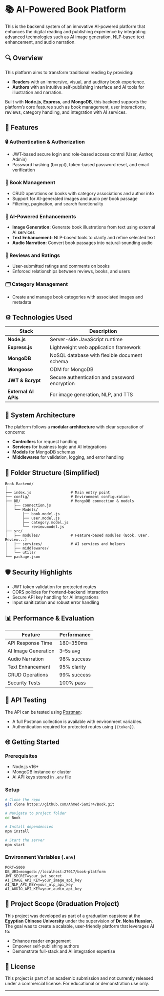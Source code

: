 

# 📚 AI-Powered Book Platform

This is the backend system of an innovative AI-powered platform that enhances the digital reading and publishing experience by integrating advanced technologies such as AI image generation, NLP-based text enhancement, and audio narration.

## 🔍 Overview

This platform aims to transform traditional reading by providing:
- **Readers** with an immersive, visual, and auditory book experience.
- **Authors** with an intuitive self-publishing interface and AI tools for illustration and narration.

Built with **Node.js**, **Express**, and **MongoDB**, this backend supports the platform’s core features such as book management, user interactions, reviews, category handling, and integration with AI services.

## 🚀 Features

### 🔒 Authentication & Authorization
- JWT-based secure login and role-based access control (User, Author, Admin)
- Password hashing (bcrypt), token-based password reset, and email verification

### 📘 Book Management
- CRUD operations on books with category associations and author info
- Support for AI-generated images and audio per book passage
- Filtering, pagination, and search functionality

### 🧠 AI-Powered Enhancements
- **Image Generation:** Generate book illustrations from text using external AI services
- **Text Enhancement:** NLP-based tools to clarify and refine selected text
- **Audio Narration:** Convert book passages into natural-sounding audio

### 🧾 Reviews and Ratings
- User-submitted ratings and comments on books
- Enforced relationships between reviews, books, and users

### 🗂️ Category Management
- Create and manage book categories with associated images and metadata

## ⚙️ Technologies Used

| Stack | Description |
|-------|-------------|
| **Node.js** | Server-side JavaScript runtime |
| **Express.js** | Lightweight web application framework |
| **MongoDB** | NoSQL database with flexible document schema |
| **Mongoose** | ODM for MongoDB |
| **JWT & Bcrypt** | Secure authentication and password encryption |
| **External AI APIs** | For image generation, NLP, and TTS |

## 🧩 System Architecture

The platform follows a **modular architecture** with clear separation of concerns:
- **Controllers** for request handling
- **Services** for business logic and AI integrations
- **Models** for MongoDB schemas
- **Middlewares** for validation, logging, and error handling

## 📁 Folder Structure (Simplified)

```
Book-Backend/
│
├── index.js                  # Main entry point
├── config/                   # Environment configuration
├── DB/                       # MongoDB connection & models
│   ├── connection.js
│   └── Models/
│       ├── book.model.js
│       ├── user.model.js
│       ├── category.model.js
│       └── review.model.js
├── src/
│   ├── modules/              # Feature-based modules (Book, User, Review...)
│   ├── services/             # AI services and helpers
│   ├── middlewares/
│   └── utils/
└── package.json
```

## 🛡️ Security Highlights

- JWT token validation for protected routes
- CORS policies for frontend-backend interaction
- Secure API key handling for AI integrations
- Input sanitization and robust error handling

## 📊 Performance & Evaluation

| Feature                 | Performance |
|------------------------|-------------|
| API Response Time      | 180–350ms   |
| AI Image Generation    | 3–5s avg    |
| Audio Narration        | 98% success |
| Text Enhancement       | 95% clarity |
| CRUD Operations        | 99% success |
| Security Tests         | 100% pass   |

## 🧪 API Testing

The API can be tested using [Postman](https://www.postman.com/):
- A full Postman collection is available with environment variables.
- Authentication required for protected routes using `{{token}}`.

## 🌐 Getting Started

### Prerequisites
- Node.js v16+
- MongoDB instance or cluster
- AI API keys stored in `.env` file

### Setup

```bash
# Clone the repo
git clone https://github.com/Ahmed-Samir4/Book.git

# Navigate to project folder
cd Book

# Install dependencies
npm install

# Start the server
npm start
```

### Environment Variables (`.env`)
```
PORT=5000
DB_URI=mongodb://localhost:27017/book-platform
JWT_SECRET=your_jwt_secret
AI_IMAGE_API_KEY=your_image_api_key
AI_NLP_API_KEY=your_nlp_api_key
AI_AUDIO_API_KEY=your_audio_api_key
```

## 🧠 Project Scope (Graduation Project)

This project was developed as part of a graduation capstone at the **Egyptian Chinese University** under the supervision of **Dr. Noha Hussien**. The goal was to create a scalable, user-friendly platform that leverages AI to:
- Enhance reader engagement
- Empower self-publishing authors
- Demonstrate full-stack and AI integration expertise

## 📄 License

This project is part of an academic submission and not currently released under a commercial license. For educational or demonstration use only.

---

